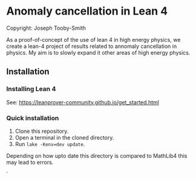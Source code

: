 # Anomaly cancellation in Lean 4 
Copyright: Joseph Tooby-Smith 

As a proof-of-concept of the use of lean 4 in high energy physics, we create a lean-4 project of results related to annomaly cancellation in physics. My aim is to slowly expand it other areas of high energy physics. 

## Installation

### Installing Lean 4 

See: https://leanprover-community.github.io/get_started.html

### Quick installation 

1. Clone this repository. 
2. Open a terminal in the cloned directory. 
2. Run `lake -Kenv=dev update`.

Depending on how upto date this directory is compared to MathLib4 this may lead to errors.

`  
